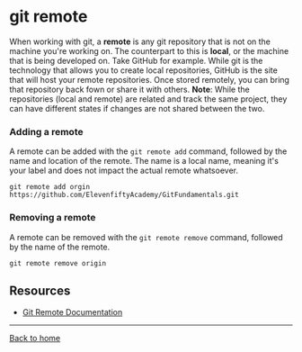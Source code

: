# git remote
When working with git, a **remote** is any git repository that is not on the machine you're working on. The counterpart to this is **local**, or the machine that is being developed on.
Take GitHub for example. While git is the technology that allows you to create local repositories, GitHub is the site that will host your remote repositories. Once stored remotely, you can bring that repository back fown or share it with others. 
**Note**: While the repositories (local and remote) are related and track the same project, they can have different states if changes are not shared between the two.
### Adding a remote
A remote can be added with the `git remote add` command, followed by the name and location of the remote. The name is a local name, meaning it's your label and does not impact the actual remote whatsoever.
```
git remote add orgin https://github.com/ElevenfiftyAcademy/GitFundamentals.git
```
### Removing a remote
A remote can be removed with the `git remote remove` command, followed by the name of the remote. 
```
git remote remove origin
```
## Resources
- [Git Remote Documentation](http://git-scm.com/docs/git-remote)
---
[Back to home](../README.md)